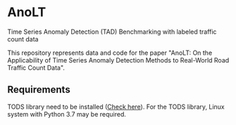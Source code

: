 # AnoLT
Time Series Anomaly Detection (TAD) Benchmarking with labeled traffic count data

This repository represents data and code for the paper "AnoLT: On the Applicability of Time Series Anomaly Detection Methods to Real-World Road Traffic Count Data".

## Requirements

TODS library need to be installed ([Check here](https://github.com/datamllab/tods)). 
For the TODS library, Linux system with Python 3.7 may be required. 
